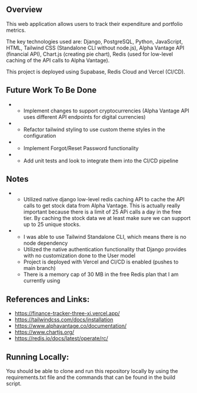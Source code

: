 ## Overview
This web application allows users to track their expenditure and portfolio metrics.

The key technologies used are: Django, PostgreSQL, Python, JavaScript, HTML, Tailwind CSS (Standalone CLI without node.js), Alpha Vantage API (financial API), Chart.js (creating pie chart), Redis (used for low-level caching of the API calls to Alpha Vantage).

This project is deployed using Supabase, Redis Cloud and Vercel (CI/CD).

## Future Work To Be Done
- - Implement changes to support cryptocurrencies (Alpha Vantage API uses different API endpoints for digital currencies)
- - Refactor tailwind styling to use custom theme styles in the configuration
- - Implement Forgot/Reset Password functionality
- - Add unit tests and look to integrate them into the CI/CD pipeline

## Notes
- - Utilized native django low-level redis caching API to cache the API calls to get stock data from Alpha Vantage. This is actually really important because there is a limit of 25 APi calls a day in the free tier. By caching the stock data we at least make sure we can support up to 25 unique stocks.
- - I was able to use Tailwind Standalone CLI, which means there is no node dependency
  - Utilized the native authentication functionality that Django provides with no customization done to the User model
  - Project is deployed with Vercel and CI/CD is enabled (pushes to main branch)
  - There is a memory cap of 30 MB in the free Redis plan that I am currently using

## References and Links:
- https://finance-tracker-three-xi.vercel.app/
- https://tailwindcss.com/docs/installation
- https://www.alphavantage.co/documentation/
- https://www.chartjs.org/
- https://redis.io/docs/latest/operate/rc/

## Running Locally:
You should be able to clone and run this repository locally by using the requirements.txt file and the commands that can be found in the build script.
